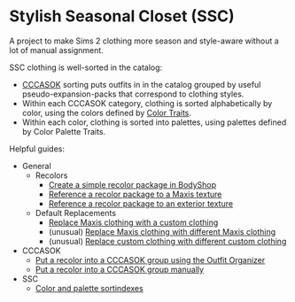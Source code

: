 # Stylish Seasonal Closet (SSC)
 A project to make Sims 2 clothing more season and style-aware without a lot of manual assignment.

 SSC clothing is well-sorted in the catalog:
 - [CCCASOK](https://lavenderlight.tumblr.com/post/641985485922795520/the-coordinated-closet-create-a-sim-organisation) sorting puts outfits in in the catalog grouped by useful pseudo-expansion-packs that correspond to clothing styles.
- Within each CCCASOK category, clothing is sorted alphabetically by color, using the colors defined by [Color Traits](https://www.tumblr.com/episims/693405410225520640/a-little-something-ive-been-planning-to-do-for-a).
- Within each color, clothing is sorted into palettes, using palettes defined by Color Palette Traits.

 Helpful guides:
 - General
	 - Recolors
		- [Create a simple recolor package in BodyShop](/docs/packagecreation/bodyshop.md)
		- [Reference a recolor package to a Maxis texture](/docs/texturereference/maxis.md)
		- [Reference a recolor package to an exterior texture](/docs/texturereference/custom.md)
	 - Default Replacements
		- [Replace Maxis clothing with a custom clothing](/docs/defaultreplace/maxiswithcustom.md)
		- (unusual) [Replace Maxis clothing with different Maxis clothing](/docs/defaultreplace/maxiswithmaxis.md)
		- (unusual) [Replace custom clothing with different custom clothing](/docs/defaultreplace/customwithcustom.md)
- CCCASOK
	- [Put a recolor into a CCCASOK group using the Outfit Organizer](/docs/cccasok/outfitorganizer.md)
	- [Put a recolor into a CCCASOK group manually](/docs/cccasok/manual.md)
- SSC
	- [Color and palette sortindexes](/docs/ssc/sortindexes.md)
